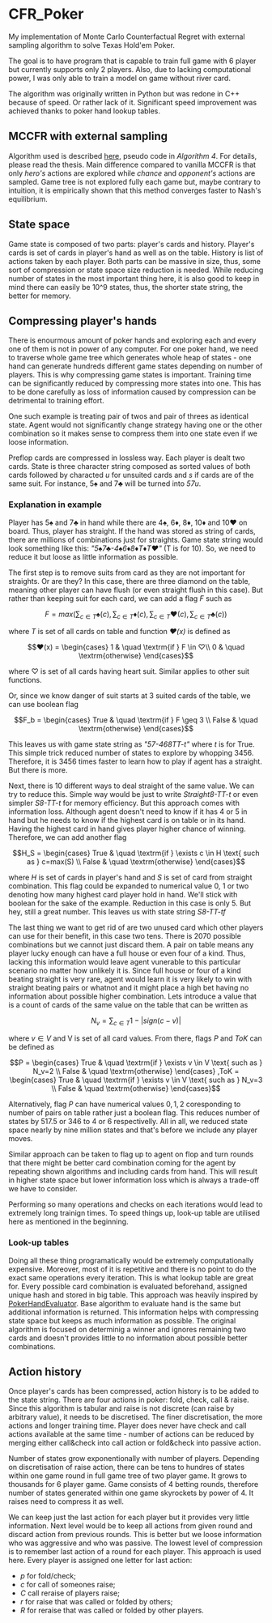 # CFR_Poker

My implementation of Monte Carlo Counterfactual Regret with external sampling algorithm to solve Texas Hold'em Poker.

The goal is to have program that is capable to train full game with 6 player but currently supports only 2 players. Also, due to lacking computational power, I was only able to train a model on game without river card.

The algorithm was originally written in Python but was redone in C++ because of speed. Or rather lack of it. Significant speed improvement was achieved thanks to poker hand lookup tables. 

## MCCFR with external sampling

Algorithm used is described [here](https://www.mlanctot.info/files/papers/PhD_Thesis_MarcLanctot.pdf), pseudo code in *Algorithm 4*. For details, please read the thesis. Main difference compared to vanilla MCCFR is that only *hero's* actions are explored while *chance* and *opponent's* actions are sampled. Game tree is not explored fully each game but, maybe contrary to intuition, it is empirically shown that this method converges faster to Nash's equilibrium.

## State space

Game state is composed of two parts: player's cards and history. Player's cards is set of cards in player's hand as well as on the table. History is list of actions taken by each player. Both parts can be massive in size, thus, some sort of compression or state space size reduction is needed. While reducing number of states in the most important thing here, it is also good to keep in mind there can easily be 10^9 states, thus, the shorter state string, the better for memory.

## Compressing player's hands

There is enourmous amount of poker hands and exploring each and every one of them is not in power of any computer. For one poker hand, we need to traverse whole game tree which generates whole heap of states - one hand can generate hundreds different game states depending on number of players. This is why compressing game states is important. Training time can be significantly reduced by compressing more states into one. This has to be done carefully as loss of information caused by compression can be detrimental to training effort.

One such example is treating pair of twos and pair of threes as identical state. Agent would not significantly change strategy having one or the other combination so it makes sense to compress them into one state even if we loose information.

Preflop cards are compressed in lossless way. Each player is dealt two cards. State is three character string composed as sorted values of both cards followed by characted *u* for unsuited cards and *s* if cards are of the same suit. For instance, 5♠ and 7♣ will be turned into *57u*.

### Explanation in example

Player has 5♠ and 7♣ in hand while there are 4♠, 6♦, 8♦, 10♦ and 10♥ on board. Thus, player has straight. If the hand was stored as string of cards, there are millions of combinations just for straights. Game state string would look something like this: *"5♠7♣-4♠6♦8♦T♦T♥"* (T is for 10). So, we need to reduce it but loose as little information as possible. 

The first step is to remove suits from card as they are not important for straights. Or are they? In this case, there are three diamond on the table, meaning other player can have flush (or even straight flush in this case). But rather than keeping suit for each card, we can add a flag *F* such as

$$F = max \left( 
    \sum_{c \in T} ♠(c), 
    \sum_{c \in T} ♦(c), 
    \sum_{c \in T} ♥(c), 
    \sum_{c \in T} ♣(c) 
    \right)$$

where *T* is set of all cards on table and function *♥(x)* is defined as

$$♥(x) = 
  \begin{cases}
    1 & \quad \textrm{if } F \in ♡\\
    0 & \quad \textrm{otherwise}
  \end{cases}$$

where ♡ is set of all cards having heart suit. Similar applies to other suit functions.

Or, since we know danger of suit starts at 3 suited cards of the table, we can use boolean flag

$$F_b = \begin{cases}
    True & \quad \textrm{if } F \geq 3 \\ 
    False & \quad \textrm{otherwise} 
  \end{cases}$$

This leaves us with game state string as *"57-468TT-t"* where *t* is for True. This simple trick reduced number of states to explore by whopping 3456. Therefore, it is 3456 times faster to learn how to play if agent has a straight. But there is more.

Next, there is 10 different ways to deal straight of the same value. We can try to reduce this. Simple way would be just to write *Straight8-TT-t* or even simpler *S8-TT-t* for memory efficiency. But this approach comes with information loss. Although agent doesn't need to know if it has 4 or 5 in hand but he needs to know if the highest card is on table or in its hand. Having the highest card in hand gives player higher chance of winning. Therefore, we can add another flag

$$H_S = \begin{cases}
    True & \quad \textrm{if } \exists c \in H \text{ such as } c=max(S) \\ 
    False & \quad \textrm{otherwise}
  \end{cases}$$

where *H* is set of cards in player's hand and *S* is set of card from straight combination. This flag could be expanded to numerical value 0, 1 or two denoting how many highest card player hold in hand. We'll stick with boolean for the sake of the example. Reduction in this case is only 5. But hey, still a great number. This leaves us with state string *S8-TT-tf* 

The last thing we want to get rid of are two unused card which other players can use for their benefit, in this case two tens. There is 2070 possible combinations but we cannot just discard them. A pair on table means any player lucky enough can have a full house or even four of a kind. Thus, lacking this information would leave agent vunerable to this particular scenario no matter how unlikely it is. Since full house or four of a kind beating straight is very rare, agent would learn it is very likely to win with straight beating pairs or whatnot and it might place a high bet having no information about possible higher combination. Lets introduce a value that is a count of cards of the same value on the table that can be written as

$$N_v = \sum_{c \in T} 1 - \left|sign(c-v)\right|$$

where $v \in V$ and V is set of all card values. From there, flags *P* and *ToK* can be defined as

$$P = \begin{cases}
    True & \quad \textrm{if } \exists v \in V \text{ such as } N_v=2 \\ 
    False & \quad \textrm{otherwise}
  \end{cases}
  ,ToK =  \begin{cases}
    True & \quad \textrm{if } \exists v \in V \text{ such as } N_v=3 \\ 
    False & \quad \textrm{otherwise} 
  \end{cases}$$

Alternatively, flag *P* can have numerical values ${0, 1, 2}$ coresponding to number of pairs on table rather just a boolean flag. This reduces number of states by 517.5 or 346 to 4 or 6 respectivelly. All in all, we reduced state space nearly by nine million states and that's before we include any player moves.

Similar approach can be taken to flag up to agent on flop and turn rounds that there might be better card combination coming for the agent by repeating shown algorithms and including cards from hand. This will result in higher state space but lower information loss which is always a trade-off we have to consider.

Performing so many operations and checks on each iterations would lead to extremely long trainign times. To speed things up, look-up table are utilised here as mentioned in the beginning.

### Look-up tables

Doing all these thing programatically would be extremely computationally expensive. Moreover, most of it is repetitive and there is no point to do the exact same operations every iteration. This is what lookup table are great for. Every possible card combination is evaluated beforehand, assigned unique hash and stored in big table. This approach was heavily inspired by [PokerHandEvaluator](https://github.com/HenryRLee/PokerHandEvaluatorhttps:/). Base algorithm to evaluate hand is the same but additional information is returned. This information helps with compressing state space but keeps as much information as possible. The original algorithm is focused on determinig a winner and ignores remaining two cards and doesn't provides little to no information about possible better combinations.

## Action history

Once player's cards has been compressed, action history is to be added to the state string. There are four actions in poker: fold, check, call & raise. Since this algorithm is tabular and raise is not discrete (can raise by arbitrary value), it needs to be discretised. The finer discretisation, the more actions and longer training time. Player does never have check and call actions available at the same time - number of actions can be reduced by merging either call&check into call action or fold&check into passive action.

Number of states grow exponentionally with number of players. Depending on discretisation of raise action, there can be tens to hundres of states within one game round in full game tree of two player game. It grows to thousands for 6 player game. Game consists of 4 betting rounds, therefore number of states generated within one game skyrockets by power of 4. It raises need to compress it as well.

We can keep just the last action for each player but it provides very little information. Next level would be to keep all actions from given round and discard action from previous rounds. This is better but we loose information who was aggressive and who was passive. The lowest level of compression is to remember last action of a round for each player. This approach is used here. Every player is assigned one letter for last action:
- *p* for fold/check;
- *c* for call of someones raise;
- *C* call reraise of players raise;
- *r* for raise that was called or folded by others;
- *R* for reraise that was called or folded by other players.